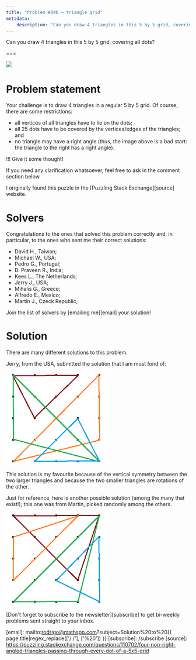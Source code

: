 ```yaml
---
title: "Problem #046 – triangle grid"
metadata:
    description: "Can you draw 4 triangles in this 5 by 5 grid, covering all dots?"
---
```


Can you draw 4 triangles in this 5 by 5 grid, covering all dots?

===

![](thumbnail.png)

# Problem statement

Your challenge is to draw 4 triangles in a regular 5 by 5 grid.
Of course, there are some restrictions:

 - all vertices of all triangles have to lie on the dots;
 - all 25 dots have to be covered by the vertices/edges of the triangles; and
 - no triangle may have a right angle
 (thus, the image above is a bad start: the triangle to the right has a right angle).

!!! Give it some thought!

If you need any clarification whatsoever, feel free to ask in the comment section below.

I originally found this puzzle in the [Puzzling Stack Exchange][source] website.


# Solvers

Congratulations to the ones that solved this problem correctly and, in particular, to the ones
who sent me their correct solutions:

 - David H., Taiwan;
 - Michael W., USA;
 - Pedro G., Portugal;
 - B. Praveen R., India;
 - Kees L., The Netherlands;
 - Jerry J., USA;
 - Mihalis G., Greece;
 - Alfredo E., Mexico;
 - Martin J., Czeck Republic;

Join the list of solvers by [emailing me][email] your solution!


# Solution

There are many different solutions to this problem.

Jerry, from the USA, submitted the solution that I am most fond of:

![Solution with vertices ((0, 0), (4, 4), (0, 3)), ((0, 0), (3, 0), (1, 2)), ((0, 4), (4, 0), (4, 3)), ((4, 4), (1, 4), (3, 2))](_jerry.webp)

This solution is my favourite because of the vertical symmetry between the two larger triangles
and because the two smaller triangles are rotations of the other.

Just for reference, here is another possible solution (among the many that exist!);
this one was from Martin, picked randomly among the others.

![Solution with vertices ((0, 0), (3, 0), (4, 4)), ((2, 1), (4, 0), (4, 3)), ((0, 4), (3, 1), (4, 4)), ((0, 1), (0, 3), (3, 4))](_martin.png)


[Don't forget to subscribe to the newsletter][subscribe] to get bi-weekly
problems sent straight to your inbox.

[email]: mailto:rodrigo@mathspp.com?subject=Solution%20to%20{{ page.title|regex_replace(['/ /'], ['%20']) }}
[subscribe]: /subscribe
[source]: https://puzzling.stackexchange.com/questions/110702/four-non-right-angled-triangles-passing-through-every-dot-of-a-5x5-grid
